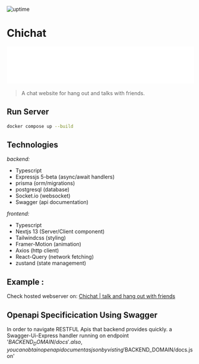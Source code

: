 ![uptime](https://img.shields.io/endpoint?url=https%3A%2F%2Fchichat.azeddine.xyz%2Fstatus)
# Chichat 
<img style="width: 100%;" src="https://raw.githubusercontent.com/azeddine-hmd/chichat/main/frontend/public/svg/chichat-logo.svg" width="100" height="100">

> A chat website for hang out and talks with friends.

## Run Server

```bash
docker compose up --build
```

## Technologies
*backend:*
  * Typescript
  * Expressjs 5-beta (async/await handlers)
  * prisma (orm/migrations)
  * postgresql (database)
  * Socket.io (websocket)
  * Swagger (api documentation)

*frontend:*
  * Typescript
  * Nextjs 13 (Server/Client component)
  * Tailwindcss (styling)
  * Framer-Motion (animation)
  * Axios (http client)
  * React-Query (network fetching)
  * zustand (state management)

## Example :
  Check hosted webserver on: [Chichat | talk and hang out with friends](https://chichat.azeddine.xyz)
  
## Openapi Specificication Using Swagger
In order to navigate RESTFUL Apis that backend provides quickly. a Swagger-Ui-Express handler running on endpoint '$BACKEND_DOMAIN/docs'.
also, you can obtain openapi document as json by visting '$BACKEND_DOMAIN/docs.json'
